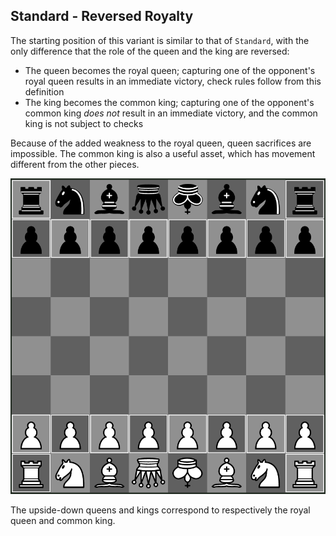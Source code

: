 ## Standard - Reversed Royalty

The starting position of this variant is similar to that of `Standard`, with the only difference that the role of the queen and the king are reversed:

- The queen becomes the royal queen; capturing one of the opponent's royal queen results in an immediate victory, check rules follow from this definition
- The king becomes the common king; capturing one of the opponent's common king *does not* result in an immediate victory, and the common king is not subject to checks

Because of the added weakness to the royal queen, queen sacrifices are impossible. The common king is also a useful asset, which has movement different from the other pieces.

![Preview](./preview.png)

The upside-down queens and kings correspond to respectively the royal queen and common king.
